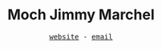 <div align="center">
  <h1>Moch Jimmy Marchel</h1>
  <samp>
    <a href="https://muhammadjimmy.vercel.app" target="blank" rel="noopener noreferrer">website</a> -  
    <a href="mailto:jmarchel100@gmail.com" target="blank" rel="noopener noreferrer">email</a>
  </samp>
</div>



